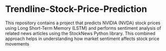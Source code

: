 # Trendline-Stock-Price-Prediction
This repository contains a project that predicts NVIDIA (NVDA) stock prices using Long Short-Term Memory (LSTM) and performs sentiment analysis of related news articles using the StockNews Python library. This combined approach helps in understanding how market sentiment affects stock price movements
